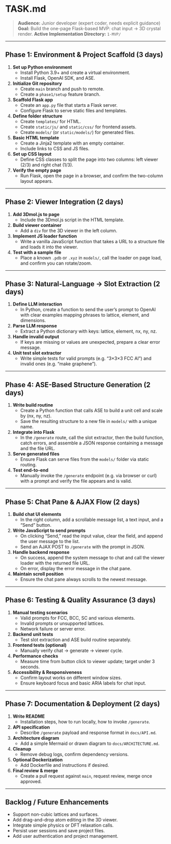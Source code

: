 <!-- TASK.md -->

# TASK.md

> **Audience:** Junior developer (expert coder, needs explicit guidance)  
> **Goal:** Build the one-page Flask-based MVP: chat input → 3D crystal render.
> **Active Implementation Directory:** `1-MVP/`

---

## Phase 1: Environment & Project Scaffold (3 days)

1. **Set up Python environment**  
   - Install Python 3.9+ and create a virtual environment.  
   - Install Flask, OpenAI SDK, and ASE.  
2. **Initialize Git repository**  
   - Create `main` branch and push to remote.  
   - Create a `phase1/setup` feature branch.  
3. **Scaffold Flask app**  
   - Create an `app.py` file that starts a Flask server.  
   - Configure Flask to serve static files and templates.  
4. **Define folder structure**  
   - Create `templates/` for HTML.  
   - Create `static/js/` and `static/css/` for frontend assets.  
   - Create `models/` (or `static/models/`) for generated files.  
5. **Basic HTML template**  
   - Create a Jinja2 template with an empty container.  
   - Include links to CSS and JS files.  
6. **Set up CSS layout**  
   - Define CSS classes to split the page into two columns: left viewer (2/3) and right chat (1/3).  
7. **Verify the empty page**  
   - Run Flask, open the page in a browser, and confirm the two-column layout appears.

---

## Phase 2: Viewer Integration (2 days)

1. **Add 3Dmol.js to page**  
   - Include the 3Dmol.js script in the HTML template.  
2. **Build viewer container**  
   - Add a `div` for the 3D viewer in the left column.  
3. **Implement JS loader function**  
   - Write a vanilla JavaScript function that takes a URL to a structure file and loads it into the viewer.  
4. **Test with a sample file**  
   - Place a known `.pdb` or `.xyz` in `models/`, call the loader on page load, and confirm you can rotate/zoom.

---

## Phase 3: Natural-Language → Slot Extraction (2 days)

1. **Define LLM interaction**  
   - In Python, create a function to send the user’s prompt to OpenAI with clear examples mapping phrases to lattice, element, and dimensions.  
2. **Parse LLM response**  
   - Extract a Python dictionary with keys: lattice, element, nx, ny, nz.  
3. **Handle invalid output**  
   - If keys are missing or values are unexpected, prepare a clear error message.  
4. **Unit test slot extractor**  
   - Write simple tests for valid prompts (e.g. “3×3×3 FCC Al”) and invalid ones (e.g. “make graphene”).

---

## Phase 4: ASE-Based Structure Generation (2 days)

1. **Write build routine**  
   - Create a Python function that calls ASE to build a unit cell and scale by (nx, ny, nz).  
   - Save the resulting structure to a new file in `models/` with a unique name.  
2. **Integrate into Flask**  
   - In the `/generate` route, call the slot extractor, then the build function, catch errors, and assemble a JSON response containing a message and the file URL.  
3. **Serve generated files**  
   - Ensure Flask can serve files from the `models/` folder via static routing.  
4. **Test end-to-end**  
   - Manually invoke the `/generate` endpoint (e.g. via browser or curl) with a prompt and verify the file appears and is valid.

---

## Phase 5: Chat Pane & AJAX Flow (2 days)

1. **Build chat UI elements**  
   - In the right column, add a scrollable message list, a text input, and a “Send” button.  
2. **Write JavaScript to send prompts**  
   - On clicking “Send,” read the input value, clear the field, and append the user message to the list.  
   - Send an AJAX POST to `/generate` with the prompt in JSON.  
3. **Handle backend response**  
   - On success, append the system message to chat and call the viewer loader with the returned file URL.  
   - On error, display the error message in the chat pane.  
4. **Maintain scroll position**  
   - Ensure the chat pane always scrolls to the newest message.

---

## Phase 6: Testing & Quality Assurance (3 days)

1. **Manual testing scenarios**  
   - Valid prompts for FCC, BCC, SC and various elements.  
   - Invalid prompts or unsupported lattices.  
   - Network failure or server error.  
2. **Backend unit tests**  
   - Test slot extraction and ASE build routine separately.  
3. **Frontend tests (optional)**  
   - Manually verify chat → generate → viewer cycle.  
4. **Performance checks**  
   - Measure time from button click to viewer update; target under 3 seconds.  
5. **Accessibility & Responsiveness**  
   - Confirm layout works on different window sizes.  
   - Ensure keyboard focus and basic ARIA labels for chat input.

---

## Phase 7: Documentation & Deployment (2 days)

1. **Write README**  
   - Installation steps, how to run locally, how to invoke `/generate`.  
2. **API specification**  
   - Describe `/generate` payload and response format in `docs/API.md`.  
3. **Architecture diagram**  
   - Add a simple Mermaid or drawn diagram to `docs/ARCHITECTURE.md`.  
4. **Cleanup**  
   - Remove debug logs, confirm dependency versions.  
5. **Optional Dockerization**  
   - Add Dockerfile and instructions if desired.  
6. **Final review & merge**  
   - Create a pull request against `main`, request review, merge once approved.  

---

## Backlog / Future Enhancements
- Support non-cubic lattices and surfaces.  
- Add drag-and-drop atom editing in the 3D viewer.  
- Integrate simple physics or DFT relaxation calls.  
- Persist user sessions and save project files.  
- Add user authentication and project management.  

